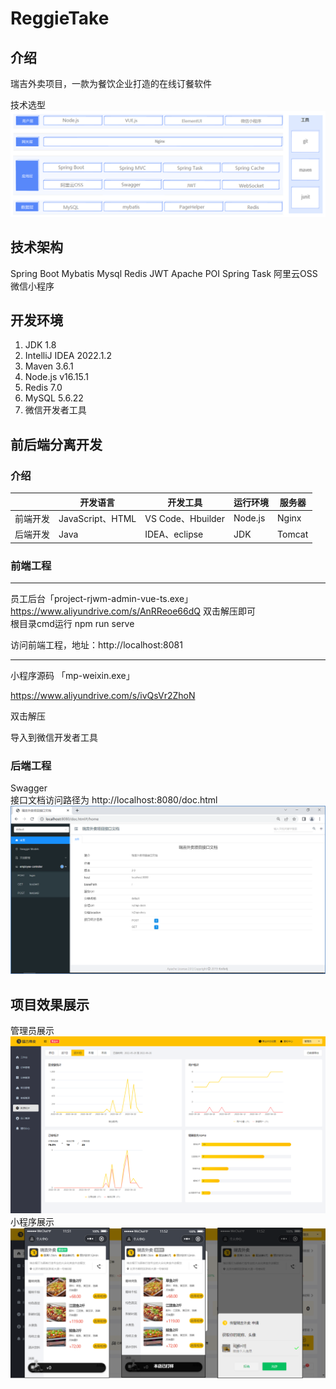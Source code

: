 # ReggieTake

## 介绍

瑞吉外卖项目，一款为餐饮企业打造的在线订餐软件  

技术选型
![img.png](img/1.png)

## 技术架构

Spring Boot
Mybatis
Mysql
Redis
JWT
Apache POI
Spring Task
阿里云OSS
微信小程序

## 开发环境

1. JDK 1.8
2. IntelliJ IDEA 2022.1.2
3. Maven 3.6.1
4. Node.js v16.15.1
5. Redis 7.0
6. MySQL 5.6.22
7. 微信开发者工具

## 前后端分离开发

### 介绍

|          | **开发语言**     | **开发工具**      | **运行环境** | **服务器** |
| -------- | ---------------- | ----------------- | ------------ | ---------- |
| 前端开发 | JavaScript、HTML | VS Code、Hbuilder | Node.js      | Nginx      |
| 后端开发 | Java             | IDEA、eclipse     | JDK          | Tomcat     |

### 前端工程

------

员工后台「project-rjwm-admin-vue-ts.exe」
https://www.aliyundrive.com/s/AnRReoe66dQ
双击解压即可  
根目录cmd运行 npm run serve

访问前端工程，地址：http://localhost:8081

------

小程序源码 「mp-weixin.exe」

https://www.aliyundrive.com/s/ivQsVr2ZhoN 

双击解压

导入到微信开发者工具

### 后端工程

Swagger  
接口文档访问路径为 http://localhost:8080/doc.html
![img.png](img/Swagger.png)

## **项目效果展示**

管理员展示
![img.png](img/reggie.png)
小程序展示
![img.png](img/小程序.png)
